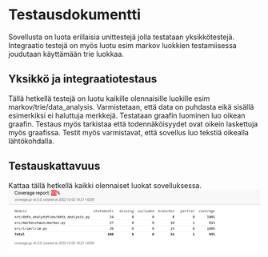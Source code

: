 # Testausdokumentti
Sovellusta on luota erillaisia unittestejä jolla testataan yksikkötestejä. Integraatio testejä on myös luotu 
esim markov luokkien testamiisessa joudutaan käyttämään trie luokkaa. 

## Yksikkö ja integraatiotestaus
Tällä hetkellä testejä on luotu kaikille olennaisille luokille esim markov/trie/data_analysis. Varmistetaan, että data on puhdasta eikä sisällä esimerkiksi ei haluttuja merkkejä. Testataan graafin luominen luo oikean graafin. Testaus myös
tarkistaa että todennäköisyydet ovat oikein laskettuja myös graafissa. Testit myös varmistavat, että 
sovellus luo tekstiä oikealla lähtökohdalla. 

## Testauskattavuus
Kattaa tällä hetkellä kaikki olennaiset luokat sovelluksessa. 
![Kuva](https://github.com/lifeofborna/Markov-Chain-Text-Generation-App/blob/main/dokumentaatio/kuvat/testikat.png)
